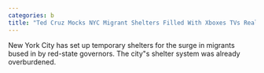 ```yaml
---
categories: b
title: "Ted Cruz Mocks NYC Migrant Shelters Filled With Xboxes TVs Really Sucks"
---
```

New York City has set up temporary shelters for the surge in migrants bused in by red-state governors. The city"s shelter system was already overburdened.